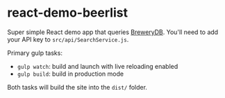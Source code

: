 # react-demo-beerlist

Super simple React demo app that queries [BreweryDB](http://www.brewerydb.com/). You'll need to add your API key to `src/api/SearchService.js`.

Primary gulp tasks:
- `gulp watch`: build and launch with live reloading enabled
- `gulp build`: build in production mode

Both tasks will build the site into the `dist/` folder.